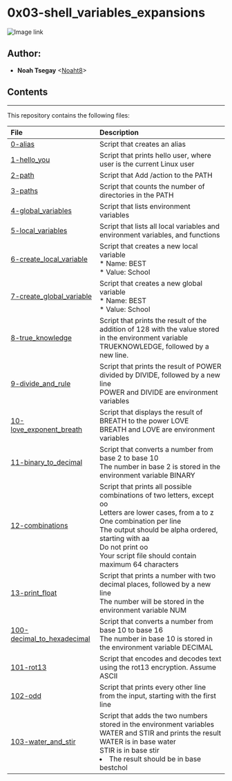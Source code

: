 # 0x03-shell_variables_expansions   

![Image link](https://miro.medium.com/v2/resize:fit:1100/format:webp/1*F20fM4cjs0LqvbaZ8BN2oA.jpeg)

## Author:
* **Noah Tsegay** <[Noaht8](https://github.com/Noaht8)>



## Contents
___

This repository contains the following files:

|File| Description|
|:---------|:---------|
|[0-alias](0-alias)| Script that creates an alias|
|[1-hello_you](1-hello_you)| Script that prints hello user, where user is the current Linux user|
|[2-path](2-path)| Script that Add /action to the PATH|
|[3-paths](3-paths)| Script that counts the number of directories in the PATH|
|[4-global_variables](4-global_variables)| Script that lists environment variables|
|[5-local_variables](5-local_variables)| Script that lists all local variables and environment variables, and functions|
|[6-create_local_variable](6-create_local_variable)| Script that creates a new local variable<br>* Name: BEST<br>* Value: School|
|[7-create_global_variable](7-create_global_variable)| Script  that creates a new global variable<br>* Name: BEST<br>* Value: School|
|[8-true_knowledge](8-true_knowledge)| Script that prints the result of the addition of 128 with the value stored in the environment variable TRUEKNOWLEDGE, followed by a new line.|
|[9-divide_and_rule](9-divide_and_rule)| Script that prints the result of POWER divided by DIVIDE, followed by a new line<br>POWER and DIVIDE are environment variables|
|[10-love_exponent_breath](10-love_exponent_breath)| Script that displays the result of BREATH to the power LOVE<br>BREATH and LOVE are environment variables|
|[11-binary_to_decimal](11-binary_to_decimal)| Script that converts a number from base 2 to base 10<br>The number in base 2 is stored in the environment variable BINARY|
|[12-combinations](12-combinations)| Script that prints all possible combinations of two letters, except oo<br>Letters are lower cases, from a to z<br>One combination per line<br>The output should be alpha ordered, starting with aa<br>Do not print oo<br>Your script file should contain maximum 64 characters|
|[13-print_float](13-print_float)| Script that prints a number with two decimal places, followed by a new line<br>The number will be stored in the environment variable NUM|
|[100-decimal_to_hexadecimal](100-decimal_to_hexadecimal)| Script that converts a number from base 10 to base 16<br>The number in base 10 is stored in the environment variable DECIMAL|
|[101-rot13](101-rot13)| Script that encodes and decodes text using the rot13 encryption. Assume ASCII|
|[102-odd](102-odd)| Script that prints every other line from the input, starting with the first line|
|[103-water_and_stir](103-water_and_stir)| Script that adds the two numbers stored in the environment variables WATER and STIR and prints the result<br>WATER is in base water<br>STIR is in base stir<br><li>The result should be in base bestchol|



